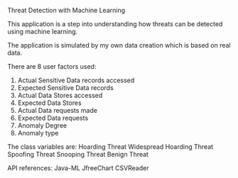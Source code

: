 Threat Detection with Machine Learning

This application is a step into understanding how threats can be detected using machine learning.

The application is simulated by my own data creation which is based on real data.

There are 8 user factors used:
1. Actual Sensitive Data records accessed
2. Expected Sensitive Data records
3. Actual Data Stores accessed
4. Expected Data Stores
5. Actual Data requests made
6. Expected Data requests
7. Anomaly Degree
8. Anomaly type

The class variables are:
Hoarding Threat
Widespread Hoarding Threat
Spoofing Threat
Snooping Threat
Benign Threat

API references:
Java-ML
JfreeChart
CSVReader
